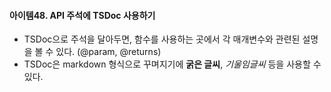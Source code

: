 #### 아이템48. API 주석에 TSDoc 사용하기

- TSDoc으로 주석을 달아두면, 함수를 사용하는 곳에서 각 매개변수와 관련된 설명을 볼 수 있다. (@param, @returns)
- TSDoc은 markdown 형식으로 꾸며지기에 **굵은 글씨**, _기울임글씨_ 등을 사용할 수 있다.
